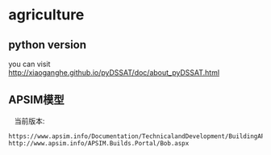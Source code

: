 # agriculture
## python version
  
  you can visit http://xiaoganghe.github.io/pyDSSAT/doc/about_pyDSSAT.html
  
## APSIM模型
    当前版本:
    
    https://www.apsim.info/Documentation/TechnicalandDevelopment/BuildingAPSIMfromsource.aspx
    http://www.apsim.info/APSIM.Builds.Portal/Bob.aspx
